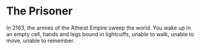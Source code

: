 # The Prisoner

In 2163, the armies of the Atheist Empire sweep the world. You wake up in an empty cell, hands and legs bound in lightcuffs, unable to walk, unable to move, unable to remember. 
